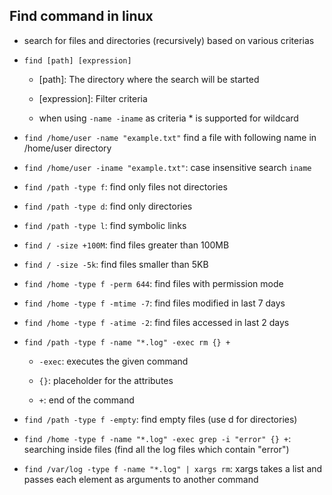 ## Find command in linux

- search for files and directories (recursively) based on various criterias

- `find [path] [expression]` 
  
  - [path]:  The directory where the search will be started
  
  - [expression]: Filter criteria
  
  - when using `-name -iname` as criteria * is supported for wildcard

- `find /home/user -name "example.txt"` find a file with following name in /home/user directory

- `find /home/user -iname "example.txt"`: case insensitive search `iname`

- `find /path -type f`: find only files not directories

- `find /path -type d`: find only directories

- `find /path -type l`: find symbolic links

- `find / -size +100M`: find files greater than 100MB

- `find / -size -5k`: find files smaller than 5KB

- `find /home -type f -perm 644`: find files with permission mode

- `find /home -type f -mtime -7`: find files modified in last 7 days

- `find /home -type f -atime -2`: find files accessed in last 2 days

- `find /path -type f -name "*.log" -exec rm {} +`
  
  - `-exec`: executes the given command
  
  - `{}`: placeholder for the attributes
  
  - `+`: end of the command

- `find /path -type f -empty`: find empty files (use d for directories)

- `find /home -type f -name "*.log" -exec grep -i "error" {} +`: searching inside files (find all the log files which contain "error") 

- `find /var/log -type f -name "*.log" | xargs rm`: xargs takes a list and passes each element as arguments to another command
